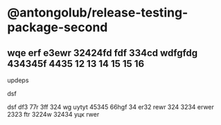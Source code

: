 # @antongolub/release-testing-package-second

wqe erf  e3ewr 32424fd fdf 334cd wdfgfdg 434345f 4435
12
13
14
15
15
16
-
updeps

dsf

dsf df3 77r 3ff 324 wg uytyt 45345 66hgf 34 er32
rewr 324 3234 erwer 2323 ftr 3224w 32434 уцк rwer
